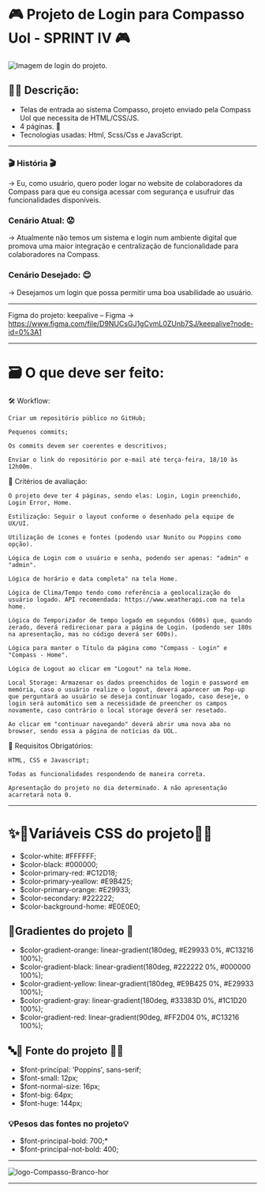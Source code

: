 # 🎮 Projeto de Login para Compasso Uol - **SPRINT IV** 🎮
![Imagem de login do projeto.](https://user-images.githubusercontent.com/100351576/195411306-a2e7c079-d01f-4329-8ba7-7b2940610b41.jpg)
## 👩‍💻 Descrição:
- Telas de entrada ao sistema Compasso, projeto enviado pela Compass Uol que necessita de HTML/CSS/JS.
- 4 páginas. 📃
- Tecnologias usadas: Html, Scss/Css e JavaScript.
***
### 🎬 História 🎬

-> Eu, como usuário, quero poder logar no website de colaboradores da Compass para que eu consiga acessar com segurança e usufruir das funcionalidades disponíveis.

### Cenário Atual: 😟

-> Atualmente não temos um sistema e login num ambiente digital que promova uma maior integração e centralização de funcionalidade para colaboradores na Compass.⠀⠀⠀
 
### Cenário Desejado: 😊

-> Desejamos um login que possa permitir uma boa usabilidade ao usuário.
***
Figma do projeto: keepalive – Figma -> https://www.figma.com/file/D9NUCsGJ1gCvmL0ZUnb7SJ/keepalive?node-id=0%3A1

***
# 🗃️ O que deve ser feito: 

🛠 Workflow:

    Criar um repositório público no GitHub;
 
    Pequenos commits;

    Os commits devem ser coerentes e descritivos;

    Enviar o link do repositório por e-mail até terça-feira, 18/10 às 12h00m.

 

👀 Critérios de avaliação:

 
    O projeto deve ter 4 páginas, sendo elas: Login, Login preenchido, Login Error, Home.

    Estilização: Seguir o layout conforme o desenhado pela equipe de UX/UI.

    Utilização de ícones e fontes (podendo usar Nunito ou Poppins como opção).

    Lógica de Login com o usuário e senha, podendo ser apenas: "admin" e "admin".
 
    Lógica de horário e data completa" na tela Home.
 
    Lógica de Clima/Tempo tendo como referência a geolocalização do usuário logado. API recomendada: https://www.weatherapi.com na tela home.
 
    Lógica do Temporizador de tempo logado em segundos (600s) que, quando zerado, deverá redirecionar para a página de Login. (podendo ser 180s na apresentação, mas no código deverá ser 600s).
 
    Lógica para manter o Título da página como "Compass - Login" e "Compass - Home".

    Lógica de Logout ao clicar em "Logout" na tela Home.
    
    Local Storage: Armazenar os dados preenchidos de login e password em memória, caso o usuário realize o logout, deverá aparecer um Pop-up que perguntará ao usuário se deseja continuar logado, caso deseje, o login será automático sem a necessidade de preencher os campos novamente, caso contrário o local storage deverá ser resetado.

    Ao clicar em "continuar navegando" deverá abrir uma nova aba no browser, sendo essa a página de notícias da UOL.

 
 
🔑 Requisitos Obrigatórios: 

    HTML, CSS e Javascript; 
 
    Todas as funcionalidades respondendo de maneira correta.

    Apresentação do projeto no dia determinado. A não apresentação acarretará nota 0.

 
 ***
# ✨🌈Variáveis CSS do projeto🌈✨
- $color-white: #FFFFFF;
- $color-black: #000000;
- $color-primary-red: #C12D18;
- $color-primary-yeallow: #E9B425;
- $color-primary-orange: #E29933;
- $color-secondary: #222222;
- $color-background-home: #E0E0E0;

## 🌈Gradientes do projeto 🌈
- $color-gradient-orange: linear-gradient(180deg, #E29933 0%, #C13216 100%);
- $color-gradient-black: linear-gradient(180deg, #222222 0%, #000000 100%);
- $color-gradient-yellow: linear-gradient(180deg, #E9B425 0%, #E29933 100%);
- $color-gradient-gray: linear-gradient(180deg, #33383D 0%, #1C1D20 100%);
- $color-gradient-red:  linear-gradient(90deg, #FF2D04 0%, #C13216 100%);

## 🔤🌈 Fonte do projeto 🌈🔤 
- $font-principal: 'Poppins', sans-serif;
- $font-small: 12px;
- $font-normal-size: 16px;
- $font-big: 64px;
- $font-huge: 144px;
### 💡Pesos das fontes no projeto💡 
- $font-principal-bold: 700;*
- $font-principal-not-bold: 400;
***
![logo-Compasso-Branco-hor](https://user-images.githubusercontent.com/100351576/196284969-f7df7615-1007-4cf6-bce9-8789d85bc645.svg)
***

 




